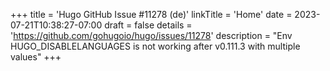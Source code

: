+++
title = 'Hugo GitHub Issue #11278 (de)'
linkTitle = 'Home'
date = 2023-07-21T10:38:27-07:00
draft = false
details = 'https://github.com/gohugoio/hugo/issues/11278'
description = "Env HUGO_DISABLELANGUAGES is not working after v0.111.3 with multiple values"
+++
